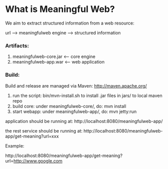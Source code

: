 What is Meaningful Web?
=======================

We aim to extract structured information from a web resource:

url --> meaningfulweb engine --> structured information

### Artifacts:

1. meaningfulweb-core.jar <-- core engine
2. meaningfulweb-app.war  <-- web application

### Build:

Build and release are managed via Maven: http://maven.apache.org/

1. run the script: bin/mvn-install.sh to install .jar files in jars/ to local maven repo
2. build core: under meaningfulweb-core/, do: mvn install
3. start webapp: under meaningfulweb-app/, do: mvn jetty:run

application should be running at: http://localhost:8080/meaningfulweb-app/

the rest service should be running at: http://localhost:8080/meaningfulweb-app/get-meaning?url=xxx

Example:

http://localhost:8080/meaningfulweb-app/get-meaning?url=http://www.google.com


